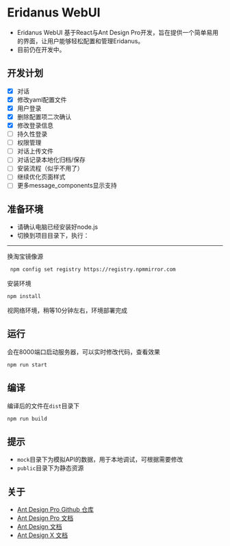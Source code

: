 # Eridanus WebUI
- Eridanus WebUI 基于React与Ant Design Pro开发，旨在提供一个简单易用的界面，让用户能够轻松配置和管理Eridanus。
- 目前仍在开发中。

## 开发计划
- [x] 对话
- [x] 修改yaml配置文件
- [x] 用户登录
- [x] 删除配置项二次确认
- [x] 修改登录信息
- [ ] 持久性登录
- [ ] 权限管理
- [ ] 对话上传文件
- [ ] 对话记录本地化归档/保存
- [ ] 安装流程（似乎不用了）
- [ ] 继续优化页面样式
- [ ] 更多message_components显示支持
## 准备环境
- 请确认电脑已经安装好node.js
- 切换到项目目录下，执行：
---

换淘宝镜像源
```bash
 npm config set registry https://registry.npmmirror.com
```
安装环境
```bash
npm install
```

视网络环境，稍等10分钟左右，环境部署完成
## 运行
会在8000端口启动服务器，可以实时修改代码，查看效果
```bash
npm run start
```

## 编译
编译后的文件在`dist`目录下
```bash
npm run build
```
## 提示
- `mock`目录下为模拟API的数据，用于本地调试，可根据需要修改
- `public`目录下为静态资源
## 关于
- [Ant Design Pro Github 仓库](https://github.com/ant-design/ant-design-pro)
- [Ant Design Pro 文档](https://pro.ant.design)
- [Ant Design 文档](https://pro.ant.design)
- [Ant Design X 文档](https://ant-design-x.antgroup.com/components/overview-cn)
